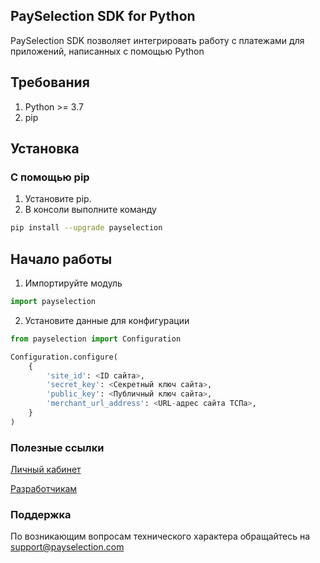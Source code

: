 ## PaySelection SDK for Python

PaySelection SDK позволяет интегрировать работу с платежами для приложений, написанных с помощью Python

## Требования

1. Python >= 3.7
2. pip

## Установка
### C помощью pip

1. Установите pip.
2. В консоли выполните команду
```bash
pip install --upgrade payselection
```


## Начало работы

1. Импортируйте модуль
```python
import payselection
```
2. Установите данные для конфигурации
```python
from payselection import Configuration

Configuration.configure(
    {
        'site_id': <ID сайта>,
        'secret_key': <Секретный ключ сайта>,
        'public_key': <Публичный ключ сайта>,
        'merchant_url_address': <URL-адрес сайта ТСПа>,
    }
)
```

### Полезные ссылки

[Личный кабинет](https://merchant.payselection.com/login/)

[Разработчикам](https://api.payselection.com/#section/Request-signature)

### Поддержка

По возникающим вопросам технического характера обращайтесь на support@payselection.com
